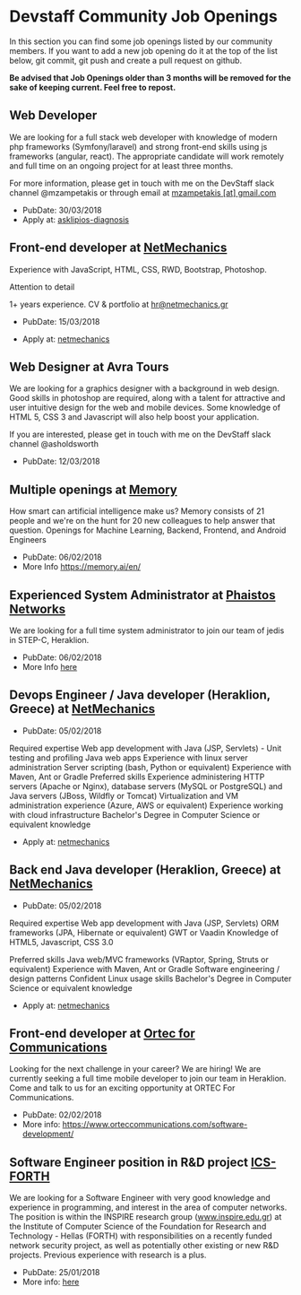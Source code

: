 # Devstaff Community Job Openings

In this section you can find some job openings listed by our community members. If you want to add a new job opening do it at the top of the list below, git commit, git push and create a pull request on github.

__Be advised that Job Openings older than 3 months will be removed for the sake of keeping current. Feel free to repost.__

## Web Developer

We are looking for a full stack web developer with knowledge of modern php frameworks (Symfony/laravel) and strong front-end skills using js frameworks (angular, react). The appropriate candidate will work remotely and full time on an ongoing project for at least three months.

For more information, please get in touch with me on the DevStaff slack channel @mzampetakis or through email at [mzampetakis [at] gmail.com](mailto:mzampetakis@gmail.com)

* PubDate: 30/03/2018
* Apply at: [asklipios-diagnosis](https://diagnosis.asklipios-diagnosis.gr/el/career/1)

## Front-end developer at [NetMechanics](https://www.netmechanics.gr)

Experience with JavaScript, HTML, CSS, RWD, Bootstrap, Photoshop.

Attention to detail

1+ years experience. CV & portfolio at hr@netmechanics.gr

* PubDate: 15/03/2018

*	Apply at: [netmechanics](https://www.netmechanics.gr/el/εργαστείτε-μαζί-μας-406)

## Web Designer at Avra Tours

We are looking for a graphics designer with a background in web design. Good skills in photoshop are required, along with a talent for attractive and user intuitive design for the web and mobile devices. Some knowledge of HTML 5, CSS 3 and Javascript will also help boost your application.

If you are interested, please get in touch with me on the DevStaff slack channel @asholdsworth

* PubDate: 12/03/2018

## Multiple openings at [Memory](https://memory.ai/en/)

How smart can artificial intelligence make us?
Memory consists of 21 people and we're on the hunt for 20 new colleagues to help answer that question.
Openings for Machine Learning, Backend, Frontend, and Android Engineers

* PubDate: 06/02/2018
* More Info https://memory.ai/en/

## Experienced System Administrator at [Phaistos Networks](http://www.phaistosnetworks.gr)

We are looking for a full time system administrator to join our team of jedis in STEP-C, Heraklion.

* PubDate: 06/02/2018
* More Info [here](https://phaistosnetworks.workable.com/j/86F68936B6)


## Devops Engineer / Java developer (Heraklion, Greece) at [NetMechanics](https://www.netmechanics.gr)

* PubDate: 05/02/2018

Required expertise
	Web app development with Java (JSP, Servlets) -
	Unit testing and profiling Java web apps
	Experience with linux server administration
	Server scripting (bash, Python or equivalent)
	Experience with Maven, Ant or Gradle
Preferred skills
	Experience administering HTTP servers (Apache or Nginx), database servers (MySQL or PostgreSQL) and Java servers (JBoss, Wildfly or Tomcat)
	Virtualization and VM administration experience (Azure, AWS or equivalent)
	Experience working with cloud infrastructure
	Bachelor's Degree in Computer Science or equivalent knowledge

*	Apply at: [netmechanics](https://www.netmechanics.gr/el/εργαστείτε-μαζί-μας-406)

## Back end Java developer (Heraklion, Greece) at [NetMechanics](https://www.netmechanics.gr)

* PubDate: 05/02/2018

Required expertise
	Web app development with Java (JSP, Servlets)
	ORM frameworks (JPA, Hibernate or equivalent)
	GWT or Vaadin
	Knowledge of HTML5, Javascript, CSS 3.0

Preferred skills
	Java web/MVC frameworks (VRaptor, Spring, Struts or equivalent)
	Experience with Maven, Ant or Gradle
	Software engineering / design patterns
	Confident Linux usage skills
	Bachelor's Degree in Computer Science or equivalent knowledge

*	Apply at: [netmechanics](https://www.netmechanics.gr/el/εργαστείτε-μαζί-μας-406)

## Front-end developer at [Ortec for Communications](https://www.orteccommunications.com)

Looking for the next challenge in your career? We are hiring! We are currently seeking a full time mobile developer to join our team in Heraklion. Come and talk to us for an exciting opportunity at ORTEC For Communications.

* PubDate: 02/02/2018
* More info: https://www.orteccommunications.com/software-development/

## Software Engineer position in R&D project [ICS-FORTH](http://www.ics.forth.gr/jobs/en/)

We are looking for a Software Engineer with very good knowledge and experience in programming, and interest in the area of computer networks. The position is within the INSPIRE research group (www.inspire.edu.gr) at the Institute of Computer Science of the Foundation for Research and Technology - Hellas (FORTH) with responsibilities on a recently funded network security project, as well as potentially other existing or new R&D projects. Previous experience with research is a plus.

* PubDate: 25/01/2018
* More info: [here](http://www.ics.forth.gr/job_opportunities/1153_EN_JobAnnouncement_ICS_1153-F.pdf)
